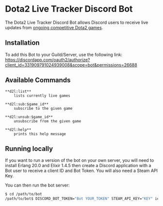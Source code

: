 # Dota2 Live Tracker Discord Bot

The Dota2 Live Tracker Discord Bot allows Discord users to receive live updates
from [ongoing competitive Dota2 games](http://www.trackdota.com/).

## Installation

To add this Bot to your Guild/Server, use the following link:
https://discordapp.com/oauth2/authorize?client_id=331909791024939008&scope=bot&permissions=26688

## Available Commands

    **d2l:list**
        lists currently live games

    **d2l:sub:$game_id**
        subscribe to the given game

    **d2l:unsub:$game_id**
        unsubscribe from the given game

    **d2l:help**
        prints this help message

## Running locally
If you want to run a version of the bot on your own server, you will need to
install Erlang 20.0 and Elixir 1.4.5 then create a Discord application with a
Bot user to receive a client ID and Bot Token. You will also need a Steam
API Key.

You can then run the bot server:
```bash
$ cd /path/to/bot
/path/to/bot$ DISCORD_BOT_TOKEN="Bot YOUR_TOKEN" STEAM_API_KEY="KEY" iex -S mix
```
